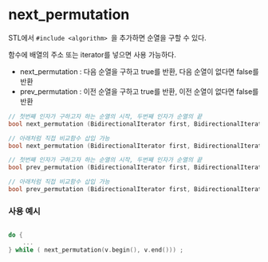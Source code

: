 # next_permutation 

STL에서 ```#include <algorithm> ```을 추가하면 순열을 구할 수 있다. 

함수에 배열의 주소 또는 iterator를 넣으면 사용 가능하다. 
- next_permutation : 다음 순열을 구하고 true를 반환, 다음 순열이 없다면 false를 반환
- prev_permutation : 이전 순열을 구하고 true를 반환, 이전 순열이 없다면 false를 반환

```C++ 
// 첫번째 인자가 구하고자 하는 순열의 시작, 두번째 인자가 순열의 끝
bool next_permutation (BidirectionalIterator first, BidirectionalIterator last);

// 아래처럼 직접 비교함수 삽입 가능
bool next_permutation (BidirectionalIterator first, BidirectionalIterator last, Compare comp);

// 첫번째 인자가 구하고자 하는 순열의 시작, 두번째 인자가 순열의 끝
bool prev_permutation (BidirectionalIterator first, BidirectionalIterator last);

// 아래처럼 직접 비교함수 삽입 가능
bool prev_permutation (BidirectionalIterator first, BidirectionalIterator last, Compare comp);
```

### 사용 예시 
```C++ 

do { 
    ... 
} while ( next_permutation(v.begin(), v.end())) ; 
```
